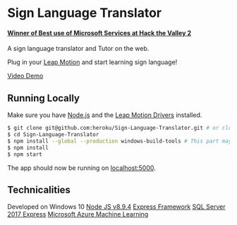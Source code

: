 # Sign Language Translator

#### [Winner of Best use of Microsoft Services at Hack the Valley 2](https://hackvalley2.hackerearth.com/#prizes)

A sign language translator and Tutor on the web.

Plug in your [Leap Motion](https://www.leapmotion.com) and start learning sign language!

[Video Demo](https://www.youtube.com/watch?v=rRduMu7rdII)

## Running Locally

Make sure you have [Node.js](http://nodejs.org/) and the [Leap Motion Drivers](https://www.leapmotion.com/setup/desktop/windows) installed.

```sh
$ git clone git@github.com:heroku/Sign-Language-Translator.git # or clone your own fork
$ cd Sign-Language-Translator
$ npm install --global --production windows-build-tools # This part may take awhile
$ npm install
$ npm start
```

The app should now be running on [localhost:5000](http://localhost:5000/).

## Technicalities

Developed on Windows 10
[Node JS v8.9.4](https://nodejs.org/en/)
[Express Framework](https://expressjs.com/)
[SQL Server 2017 Express](https://www.microsoft.com/en-ca/sql-server/sql-server-editions-express)
[Microsoft Azure Machine Learning](https://azure.microsoft.com/en-us/services/machine-learning-studio/)

